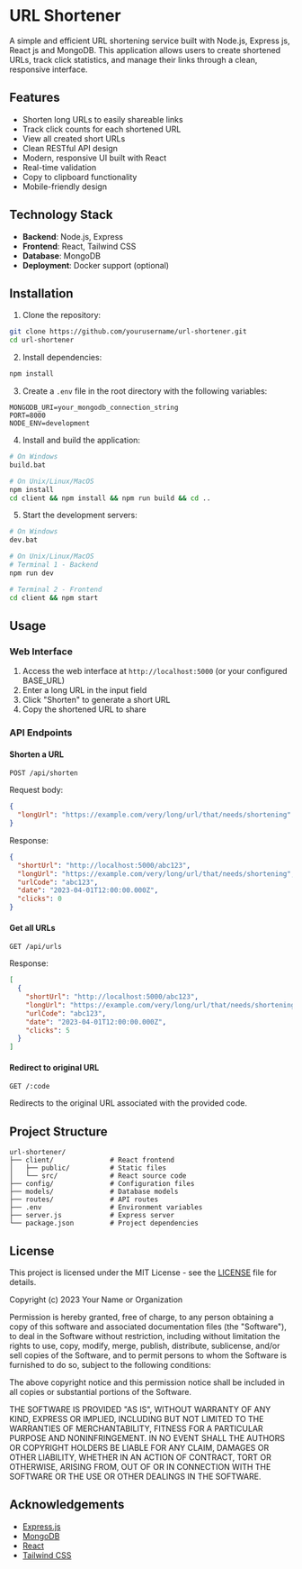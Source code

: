 # URL Shortener

A simple and efficient URL shortening service built with Node.js, Express js, React js and MongoDB. This application allows users to create shortened URLs, track click statistics, and manage their links through a clean, responsive interface.

## Features

- Shorten long URLs to easily shareable links
- Track click counts for each shortened URL
- View all created short URLs
- Clean RESTful API design
- Modern, responsive UI built with React
- Real-time validation
- Copy to clipboard functionality
- Mobile-friendly design

## Technology Stack

- **Backend**: Node.js, Express
- **Frontend**: React, Tailwind CSS
- **Database**: MongoDB
- **Deployment**: Docker support (optional)

## Installation

1. Clone the repository:
```bash
git clone https://github.com/yourusername/url-shortener.git
cd url-shortener
```

2. Install dependencies:
```bash
npm install
```

3. Create a `.env` file in the root directory with the following variables:
```
MONGODB_URI=your_mongodb_connection_string
PORT=8000
NODE_ENV=development
```

4. Install and build the application:
```bash
# On Windows
build.bat

# On Unix/Linux/MacOS
npm install
cd client && npm install && npm run build && cd ..
```

5. Start the development servers:
```bash
# On Windows
dev.bat

# On Unix/Linux/MacOS
# Terminal 1 - Backend
npm run dev

# Terminal 2 - Frontend
cd client && npm start
```

## Usage

### Web Interface

1. Access the web interface at `http://localhost:5000` (or your configured BASE_URL)
2. Enter a long URL in the input field
3. Click "Shorten" to generate a short URL
4. Copy the shortened URL to share

### API Endpoints

#### Shorten a URL

```
POST /api/shorten
```

Request body:
```json
{
  "longUrl": "https://example.com/very/long/url/that/needs/shortening"
}
```

Response:
```json
{
  "shortUrl": "http://localhost:5000/abc123",
  "longUrl": "https://example.com/very/long/url/that/needs/shortening",
  "urlCode": "abc123",
  "date": "2023-04-01T12:00:00.000Z",
  "clicks": 0
}
```

#### Get all URLs

```
GET /api/urls
```

Response:
```json
[
  {
    "shortUrl": "http://localhost:5000/abc123",
    "longUrl": "https://example.com/very/long/url/that/needs/shortening",
    "urlCode": "abc123",
    "date": "2023-04-01T12:00:00.000Z",
    "clicks": 5
  }
]
```

#### Redirect to original URL

```
GET /:code
```

Redirects to the original URL associated with the provided code.

## Project Structure

```
url-shortener/
├── client/              # React frontend
│   ├── public/          # Static files
│   └── src/             # React source code
├── config/              # Configuration files
├── models/              # Database models
├── routes/              # API routes
├── .env                 # Environment variables
├── server.js            # Express server
└── package.json         # Project dependencies
```

## License

This project is licensed under the MIT License - see the [LICENSE](LICENSE) file for details.

Copyright (c) 2023 Your Name or Organization

Permission is hereby granted, free of charge, to any person obtaining a copy of this software and associated documentation files (the "Software"), to deal in the Software without restriction, including without limitation the rights to use, copy, modify, merge, publish, distribute, sublicense, and/or sell copies of the Software, and to permit persons to whom the Software is furnished to do so, subject to the following conditions:

The above copyright notice and this permission notice shall be included in all copies or substantial portions of the Software.

THE SOFTWARE IS PROVIDED "AS IS", WITHOUT WARRANTY OF ANY KIND, EXPRESS OR IMPLIED, INCLUDING BUT NOT LIMITED TO THE WARRANTIES OF MERCHANTABILITY, FITNESS FOR A PARTICULAR PURPOSE AND NONINFRINGEMENT. IN NO EVENT SHALL THE AUTHORS OR COPYRIGHT HOLDERS BE LIABLE FOR ANY CLAIM, DAMAGES OR OTHER LIABILITY, WHETHER IN AN ACTION OF CONTRACT, TORT OR OTHERWISE, ARISING FROM, OUT OF OR IN CONNECTION WITH THE SOFTWARE OR THE USE OR OTHER DEALINGS IN THE SOFTWARE.

## Acknowledgements

- [Express.js](https://expressjs.com/)
- [MongoDB](https://www.mongodb.com/)
- [React](https://reactjs.org/)
- [Tailwind CSS](https://tailwindcss.com/)
